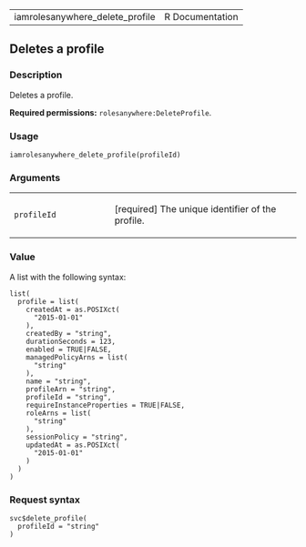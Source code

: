 <table style="width: 100%;">
<tbody>
<tr class="odd">
<td>iamrolesanywhere_delete_profile</td>
<td style="text-align: right;">R Documentation</td>
</tr>
</tbody>
</table>

## Deletes a profile

### Description

Deletes a profile.

**Required permissions:** `rolesanywhere:DeleteProfile`.

### Usage

    iamrolesanywhere_delete_profile(profileId)

### Arguments

<table>
<colgroup>
<col style="width: 35%" />
<col style="width: 65%" />
</colgroup>
<tbody>
<tr class="odd">
<td><code
id="iamrolesanywhere_delete_profile_:_profileId">profileId</code></td>
<td><p>[required] The unique identifier of the profile.</p></td>
</tr>
</tbody>
</table>

### Value

A list with the following syntax:

    list(
      profile = list(
        createdAt = as.POSIXct(
          "2015-01-01"
        ),
        createdBy = "string",
        durationSeconds = 123,
        enabled = TRUE|FALSE,
        managedPolicyArns = list(
          "string"
        ),
        name = "string",
        profileArn = "string",
        profileId = "string",
        requireInstanceProperties = TRUE|FALSE,
        roleArns = list(
          "string"
        ),
        sessionPolicy = "string",
        updatedAt = as.POSIXct(
          "2015-01-01"
        )
      )
    )

### Request syntax

    svc$delete_profile(
      profileId = "string"
    )
